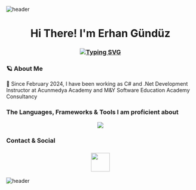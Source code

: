 

![header](https://capsule-render.vercel.app/api?type=wave&color=gradient&height=150&section=header)
 <h1 align="center">Hi There! I'm Erhan Gündüz</h1>
<h3 align="center">
 
[![Typing SVG](https://readme-typing-svg.demolab.com?font=Edu+NSW+ACT+Foundation&weight=500&size=30&pause=1000&color=F70404&width=435&lines=Full+Stack+.Net+Development+Instructor  )](https://git.io/typing-svg)

</h3>





### 🪐 About Me 

🧬  Since February 2024, I have been working as C# and .Net Development Instructor at Acunmedya Academy and M&Y Software Education Academy Consultancy



### The Languages, Frameworks & Tools I am proficient about

<p align="center">
<a href="https://skillicons.dev">
    <img src="https://skillicons.dev/icons?&theme=light&i=visualstudio,vscode,dotnet,cs,html,css,bootstrap,github,postgres,mongo,redis,docker,rabbitmq,postman"/>
    
  </a>
</p>
 
### Contact & Social
<h3 align="center">
 <a href="https://www.linkedin.com/in/egunduz/">
   <img height=50 src="https://cdn.jsdelivr.net/gh/devicons/devicon/icons/linkedin/linkedin-original.svg"/>
 </a>
</h3>

![header](https://capsule-render.vercel.app/api?type=wave&color=gradient&height=150&section=footer)
 
